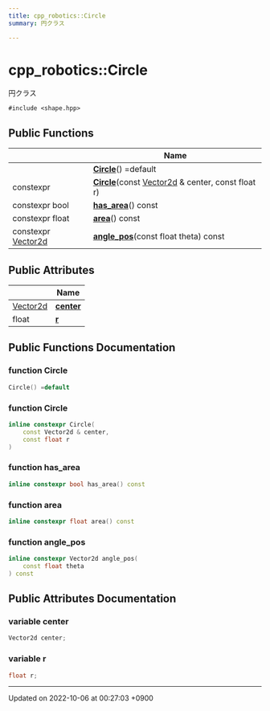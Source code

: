 ```yaml
---
title: cpp_robotics::Circle
summary: 円クラス 

---
```


# cpp_robotics::Circle



円クラス 


`#include <shape.hpp>`

## Public Functions

|                | Name           |
| -------------- | -------------- |
| | **[Circle](/cpp_robotics/doxybook/Classes/structcpp__robotics_1_1Circle/#function-circle)**() =default |
| constexpr | **[Circle](/cpp_robotics/doxybook/Classes/structcpp__robotics_1_1Circle/#function-circle)**(const [Vector2d](/cpp_robotics/doxybook/Namespaces/namespacecpp__robotics/#using-vector2d) & center, const float r) |
| constexpr bool | **[has_area](/cpp_robotics/doxybook/Classes/structcpp__robotics_1_1Circle/#function-has-area)**() const |
| constexpr float | **[area](/cpp_robotics/doxybook/Classes/structcpp__robotics_1_1Circle/#function-area)**() const |
| constexpr [Vector2d](/cpp_robotics/doxybook/Namespaces/namespacecpp__robotics/#using-vector2d) | **[angle_pos](/cpp_robotics/doxybook/Classes/structcpp__robotics_1_1Circle/#function-angle-pos)**(const float theta) const |

## Public Attributes

|                | Name           |
| -------------- | -------------- |
| [Vector2d](/cpp_robotics/doxybook/Namespaces/namespacecpp__robotics/#using-vector2d) | **[center](/cpp_robotics/doxybook/Classes/structcpp__robotics_1_1Circle/#variable-center)**  |
| float | **[r](/cpp_robotics/doxybook/Classes/structcpp__robotics_1_1Circle/#variable-r)**  |

## Public Functions Documentation

### function Circle

```cpp
Circle() =default
```


### function Circle

```cpp
inline constexpr Circle(
    const Vector2d & center,
    const float r
)
```


### function has_area

```cpp
inline constexpr bool has_area() const
```


### function area

```cpp
inline constexpr float area() const
```


### function angle_pos

```cpp
inline constexpr Vector2d angle_pos(
    const float theta
) const
```


## Public Attributes Documentation

### variable center

```cpp
Vector2d center;
```


### variable r

```cpp
float r;
```


-------------------------------

Updated on 2022-10-06 at 00:27:03 +0900